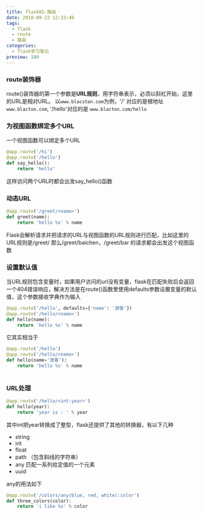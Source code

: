 ```yaml
---
title: flask01-路由
date: 2018-09-22 12:33:48
tags: 
  - flask 
  - route 
  - 路由
categories: 
  - flask学习笔记
preview: 100
---
```


### route装饰器
route()装饰器的第一个参数是**URL规则**，用字符串表示，必须以斜杠开始，这里的URL是相对URL。 
以`www.blacston.com`为例，'/' 对应的是根地址 `www.blacton.com`, '/hello'对应的是 `www.blacton.com/hello`
<!-- more -->
### 为视图函数绑定多个URL
一个视图函数可以绑定多个URL
```python
@app.route('/hi')
@app.route('/hello')
def say_hello():
    return 'hello'
```
这样访问两个URL时都会出发say_hello()函数

### 动态URL
```python
@app.route('/greet/<name>')
def greet(name):
    return 'hello %s' % name

```
Flask会解析请求并把请求的URL与视图函数的URL规则进行匹配，比如这里的URL规则是/greet/<name>
那么/greet/baichen，/greet/bar 的请求都会出发这个视图函数

### 设置默认值
当URL规则包含变量时，如果用户访问的url没有变量，flask在匹配失败后会返回一个404错误响应，解决方法是在route()函数里使用defaults参数设置变量的默认值，这个参数接收字典作为输入
```python
@app.route('/hello', defaults={'name': '游客'})
@app.route('/hello/<name>')
def hello(name):
    return 'hello %s' % name

```
它其实相当于
```python
@app.route('/hello')
@app.route('/hello/<name>')
def hello(name='游客'):
    return 'hello %s' % name
    
```

### URL处理
```python
@app.route('/hello/<int:year>')
def hello(year):
    return 'year is : ' % year

```
其中int把year转换成了整型，flask还提供了其他的转换器，有以下几种

- string
- int
- float
- path  （包含斜线的字符串）
- any   匹配一系列给定值的一个元素
- uuid

any的用法如下
```python
@app.route('/colors/any(blue, red, white):color')
def three_colors(color):
    return 'i like %s' % color

```